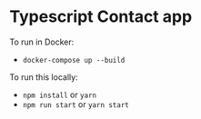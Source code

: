 # Typescript Contact app

To run in Docker:
- `docker-compose up --build`

To run this locally:
- `npm install` or `yarn`
- `npm run start` or `yarn start`
